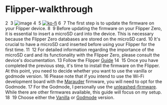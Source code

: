 # Flipper-walkthrough
2
​
3
![image](https://user-images.githubusercontent.com/8579922/232074175-083f59d0-f3ab-455e-a259-0dc58ac2f473.png)
4
​
5
[![ko-fi](https://ko-fi.com/img/githubbutton_sm.svg)](https://ko-fi.com/J3J2EARPK)
6
​
7
The first step is to update the firmware on your Flipper device.
8
​
9
Before updating the firmware on your Flipper Zero, it is essential to insert a microSD card into the device. This is necessary because the Flipper Zero databases are stored on the microSD card. 
10
It's crucial to have a microSD card inserted before using your Flipper for the first time.
11
​
12
For detailed information regarding the importance of the microSD card and its functionality with the Flipper Zero, please consult the device's documentation.
13
Follow the Flipper [Guide](https://docs.flipperzero.one/basics/first-start)
14
​
15
Once you have completed the previous step, it's time to install the firmware on the Flipper. At this point, you need to decide whether you want to use the vanilla or godmode version.
16
Please note that if you intend to use the Wi-Fi development board with the [Marauder](https://github.com/justcallmekoko/ESP32Marauder) firmware, you will need to opt for the Godmode.
17
For the Godmode, I personally use the [unleashed-firmware](https://github.com/DarkFlippers/unleashed-firmware). While there are other firmwares available, this guide will focus on my setup.
18
​
19
Choose either the [Vanilla](https://github.com/PierreGode/Flipper-walkthrough/wiki/Vanilla) or [Godmode](https://github.com/PierreGode/Flipper-walkthrough/wiki/Godmode) version.

